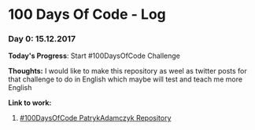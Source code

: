 # 100 Days Of Code - Log

### Day 0: 15.12.2017

**Today's Progress**: Start #100DaysOfCode Challenge

**Thoughts:** I would like to make this repository as weel as twitter posts for that challenge to do in English which maybe will test and teach me more English

**Link to work:**
1. [#100DaysOfCode PatrykAdamczyk Repository](https://github.com/PatrykAdamczyk/everyday-code)
